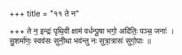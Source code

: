 +++
title = "११ ते न"

+++
ते न॒ इन्द्रः॑ पृथि॒वी क्षाम॑ वर्धन्पू॒षा भगो॒ अदि॑तिः॒ पञ्च॒ जनाः॑ ।  
सु॒शर्मा॑णः॒ स्वव॑सः सुनी॒था भव॑न्तु नः सुत्रा॒त्रासः॑ सुगो॒पाः ॥